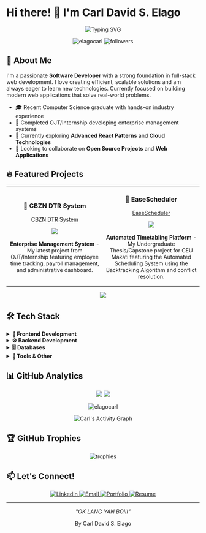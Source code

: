 # Hi there! 👋 I'm Carl David S. Elago

<div align="center">
  <img src="https://readme-typing-svg.herokuapp.com?font=Fira+Code&pause=1000&color=3191F6&center=true&vCenter=true&width=435&lines=Software+Developer;Full+Stack;Backend+Enthusiast;Problem+Solver;Always+Learning" alt="Typing SVG" />
</div>

<p align="center">
  <img src="https://komarev.com/ghpvc/?username=elagocarl&label=Profile%20views&color=0e75b6&style=flat" alt="elagocarl" />
  <img src="https://img.shields.io/github/followers/elagocarl?label=Followers&style=social" alt="followers" />
</p>

## 🚀 About Me

I'm a passionate **Software Developer** with a strong foundation in full-stack web development. I love creating efficient, scalable solutions and am always eager to learn new technologies. Currently focused on building modern web applications that solve real-world problems.

- 🎓 Recent Computer Science graduate with hands-on industry experience
- 💼 Completed OJT/Internship developing enterprise management systems  
- 🌱 Currently exploring **Advanced React Patterns** and **Cloud Technologies**
- 👯 Looking to collaborate on **Open Source Projects** and **Web Applications**

## 🔥 Featured Projects

<table>
  <tr>
    <td width="50%">
      <h3 align="center">🏢 CBZN DTR System</h3>
      <div align="center">
        <a href="https://github.com/elagoCarl/CBZN_EMS" target="_blank">
         CBZN DTR System
        </a>
        <br>
        <p>
          <a href="https://github.com/elagoCarl/CBZN_EMS" target="_blank">
            <img src="https://img.shields.io/badge/Code-Repository-blue?style=for-the-badge&logo=github"/>
          </a>
        </p>
        <p><strong>Enterprise Management System</strong> - My latest project from OJT/Internship featuring employee time tracking, payroll management, and administrative dashboard.</p>
      </div>
    </td>
    <td width="50%">
      <h3 align="center">📅 EaseScheduler</h3>
      <div align="center">
        <a href="https://github.com/elagoCarl/EaseScheduler" target="_blank">
          EaseScheduler
        </a>
        <br>
        <p>
          <a href="https://github.com/elagoCarl/EaseScheduler" target="_blank">
            <img src="https://img.shields.io/badge/Code-Repository-blue?style=for-the-badge&logo=github"/>
          </a>
        </p>
        <p><strong>Automated Timetabling Platform</strong> - My Undergraduate Thesis/Capstone project for CEU Makati featuring the Automated Scheduling System using the Backtracking Algorithm and conflict resolution.</p>
      </div>
    </td>
  </tr>
</table>

<div align="center">
  <a href="https://carl-elago-portfolio.vercel.app" target="_blank">
    <img src="https://img.shields.io/badge/🌐_View_All_Projects-Portfolio-3191f6?style=for-the-badge"/>
  </a>
</div>

## 🛠️ Tech Stack

<details>
<summary><b>🎨 Frontend Development</b></summary>
<br>
<p align="left">
  <img src="https://raw.githubusercontent.com/devicons/devicon/master/icons/react/react-original-wordmark.svg" alt="react" width="40" height="40"/>
  <img src="https://cdn.worldvectorlogo.com/logos/nextjs-2.svg" alt="nextjs" width="40" height="40"/>
  <img src="https://raw.githubusercontent.com/devicons/devicon/master/icons/javascript/javascript-original.svg" alt="javascript" width="40" height="40"/>
  <img src="https://raw.githubusercontent.com/devicons/devicon/master/icons/html5/html5-original-wordmark.svg" alt="html5" width="40" height="40"/>
  <img src="https://raw.githubusercontent.com/devicons/devicon/master/icons/css3/css3-original-wordmark.svg" alt="css3" width="40" height="40"/>
  <img src="https://raw.githubusercontent.com/devicons/devicon/master/icons/bootstrap/bootstrap-plain-wordmark.svg" alt="bootstrap" width="40" height="40"/>
  <img src="https://www.vectorlogo.zone/logos/tailwindcss/tailwindcss-icon.svg" alt="tailwind" width="40" height="40"/>
</p>
</details>

<details>
<summary><b>⚙️ Backend Development</b></summary>
<br>
<p align="left">
  <img src="https://raw.githubusercontent.com/devicons/devicon/master/icons/nodejs/nodejs-original-wordmark.svg" alt="nodejs" width="40" height="40"/>
  <img src="https://raw.githubusercontent.com/devicons/devicon/master/icons/express/express-original-wordmark.svg" alt="express" width="40" height="40"/>
  <img src="https://raw.githubusercontent.com/devicons/devicon/master/icons/java/java-original.svg" alt="java" width="40" height="40"/>
</p>
</details>

<details>
<summary><b>🗄️ Databases</b></summary>
<br>
<p align="left">
  <img src="https://raw.githubusercontent.com/devicons/devicon/master/icons/mongodb/mongodb-original-wordmark.svg" alt="mongodb" width="40" height="40"/>
  <img src="https://raw.githubusercontent.com/devicons/devicon/master/icons/mysql/mysql-original-wordmark.svg" alt="mysql" width="40" height="40"/>
</p>
</details>

<details>
<summary><b>🔧 Tools & Other</b></summary>
<br>
<p align="left">
  <img src="https://www.vectorlogo.zone/logos/git-scm/git-scm-icon.svg" alt="git" width="40" height="40"/>
  <img src="https://www.vectorlogo.zone/logos/getpostman/getpostman-icon.svg" alt="postman" width="40" height="40"/>
  <img src="https://www.vectorlogo.zone/logos/figma/figma-icon.svg" alt="figma" width="40" height="40"/>
</p>
</details>

## 📊 GitHub Analytics

<p align="center">
  <img height="180em" src="https://github-readme-stats.vercel.app/api?username=elagocarl&show_icons=true&theme=tokyonight&include_all_commits=true&count_private=true"/>
  <img height="180em" src="https://github-readme-stats.vercel.app/api/top-langs?username=elagocarl&layout=compact&langs_count=8&theme=tokyonight"/>
</p>

<p align="center">
  <img src="https://github-readme-streak-stats.herokuapp.com/?user=elagocarl&theme=tokyonight" alt="elagocarl" />
</p>

<p align="center">
  <img src="https://github-readme-activity-graph.vercel.app/graph?username=elagocarl&theme=tokyo-night&hide_border=true" alt="Carl's Activity Graph"/>
</p>

## 🏆 GitHub Trophies
<p align="center">
  <img src="https://github-profile-trophy.vercel.app/?username=elagocarl&theme=darkhub&no-frame=true&margin-w=15" alt="trophies"/>
</p>

## 📫 Let's Connect!

<p align="center">
  <a href="https://linkedin.com/in/carl david elago" target="_blank">
    <img src="https://img.shields.io/badge/LinkedIn-0077B5?style=for-the-badge&logo=linkedin&logoColor=white" alt="LinkedIn"/>
  </a>
  <a href="mailto:elagocarl@gmail.com" target="_blank">
    <img src="https://img.shields.io/badge/Email-D14836?style=for-the-badge&logo=gmail&logoColor=white" alt="Email"/>
  </a>
  <a href="https://carl-elago-portfolio.vercel.app" target="_blank">
    <img src="https://img.shields.io/badge/Portfolio-000000?style=for-the-badge&logo=vercel&logoColor=white" alt="Portfolio"/>
  </a>
  <a href="https://drive.google.com/file/d/1mth0pmQcMWUNccIxXIdHVVwRAupkSl1C/view" target="_blank">
    <img src="https://img.shields.io/badge/Resume-4285F4?style=for-the-badge&logo=google-drive&logoColor=white" alt="Resume"/>
  </a>
</p>

---

<p align="center">
  <i>"OK LANG YAN BOIII"</i>
</p>

<p align="center">
  By Carl David S. Elago
</p>
